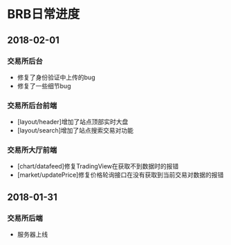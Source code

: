 # BRB日常进度

## 2018-02-01

### 交易所后台
- 修复了身份验证中上传的bug
- 修复了一些细节bug

### 交易所后台前端
- [layout/header]增加了站点顶部实时大盘
- [layout/search]增加了站点搜索交易对功能

### 交易所大厅前端
- [chart/datafeed]修复TradingView在获取不到数据时的报错
- [market/updatePrice]修复价格轮询接口在没有获取到当前交易对数据的报错

## 2018-01-31

### 交易所后端
- 服务器上线

